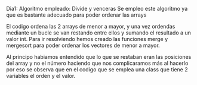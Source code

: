 Dia1: 
Algoritmo empleado: Divide y venceras
Se empleo este algoritmo ya que es bastante adecuado para poder ordenar las arrays

El codigo ordena las 2 arrays de menor a mayor, y una vez ordendas mediante un bucle se van restando entre ellos y sumando el resultado a un valor int.
Para ir resolviendo hemos creado las funciones merge y mergesort para poder ordenar los vectores de menor a mayor.

Al principo habiamos entendido que lo que se restaban eran las posiciones del array y no el número haciendo que nos complicaramos más al hacerlo por eso se observa que
en el codigo que se emplea una class que tiene 2 variables el orden y el valor.
